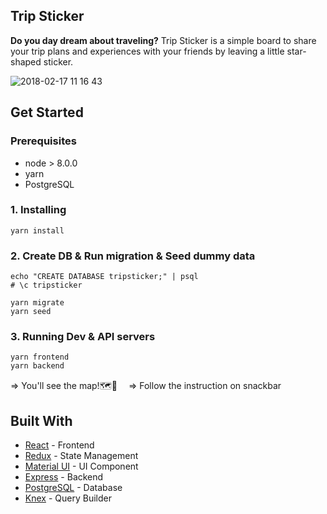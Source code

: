 ## Trip Sticker 
**Do you day dream about traveling?**
Trip Sticker is a simple board to share your trip plans and experiences with your friends by leaving a little star-shaped sticker. 

![2018-02-17 11 16 43](https://user-images.githubusercontent.com/28984604/36337189-1e468c9c-13d4-11e8-91df-628ff7f33cad.png)


## Get Started
### Prerequisites
- node > 8.0.0
- yarn
- PostgreSQL

### 1. Installing
```
yarn install
```

### 2. Create DB & Run migration & Seed dummy data
```
echo "CREATE DATABASE tripsticker;" | psql
# \c tripsticker

yarn migrate
yarn seed
```

### 3. Running Dev & API servers
```
yarn frontend
yarn backend
```
=> You'll see the map!🗺💃　
=> Follow the instruction on snackbar 

## Built With
* [React](https://facebook.github.io/react/) - Frontend
* [Redux](https://github.com/reactjs/redux) - State Management
* [Material UI](http://www.material-ui.com/) - UI Component
* [Express](https://expressjs.com/) - Backend
* [PostgreSQL](https://www.postgresql.org/) - Database
* [Knex](http://knexjs.org/) - Query Builder
